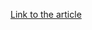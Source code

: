 [Link to the article](https://securelist.com/blog/research/68817/the-desert-falcons-targeted-attacks/)
